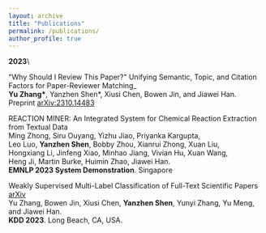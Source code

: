 ```yaml
---
layout: archive
title: "Publications"
permalink: /publications/
author_profile: true
---
```


**2023**\

"Why Should I Review This Paper?" Unifying Semantic, Topic, and Citation Factors for Paper-Reviewer Matching_     
**Yu Zhang\***, Yanzhen Shen\*, Xiusi Chen, Bowen Jin, and Jiawei Han.     
Preprint [arXiv:2310.14483](https://arxiv.org/abs/2310.14483)

REACTION MINER: An Integrated System for Chemical Reaction Extraction from Textual Data \
Ming Zhong, Siru Ouyang, Yizhu Jiao, Priyanka Kargupta, \
Leo Luo, **Yanzhen Shen**, Bobby Zhou, Xianrui Zhong, Xuan Liu, \
Hongxiang Li, Jinfeng Xiao, Minhao Jiang, Vivian Hu, Xuan Wang, \
Heng Ji, Martin Burke, Huimin Zhao, Jiawei Han. \
**EMNLP 2023 System Demonstration**. Singapore

Weakly Supervised Multi-Label Classification of Full-Text Scientific Papers [arXiv](https://arxiv.org/abs/2306.14003) \
Yu Zhang, Bowen Jin, Xiusi Chen, **Yanzhen Shen**, Yunyi Zhang, Yu Meng, and Jiawei Han. \
**KDD 2023**. Long Beach, CA, USA.

